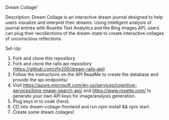 Dream Collage!

Description:
Dream Collage is an interactive dream journal designed to help users visualize and interpret their dreams. Using intelligent analysis of journal entries with Rosette Text Analytics and the Bing Images API, users can plug their recollections of the dream-state to create interactive collages of unconscious reflections. 

Set-Up:
1.  Fork and clone this repository.
2.  Fork and clone the rails api repository (https://github.com/zfv200/dream-rails-api)
3.  Follow the instructions on the API ReadMe to create the database and provide the api endpoints/
4.  Visit https://azure.microsoft.com/en-us/services/cognitive-services/bing-image-search-api/ and https://www.rosette.com/ to generate your own API keys for image/analysis generation. 
5.  Plug keys in to code (here). 
6.  CD into dream-collage-frontend and run npm install && npm start.
7.  Create some dream collages!
